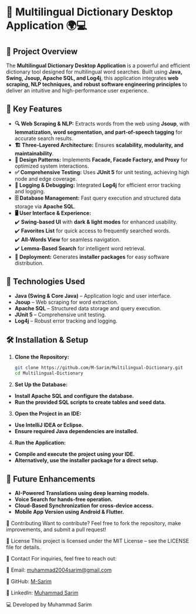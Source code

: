 # 📖 Multilingual Dictionary Desktop Application 🌍💻

## 📌 Project Overview
The **Multilingual Dictionary Desktop Application** is a powerful and efficient dictionary tool designed for multilingual word searches. Built using **Java, Swing, Jsoup, Apache SQL, and Log4j**, this application integrates **web scraping, NLP techniques, and robust software engineering principles** to deliver an intuitive and high-performance user experience.

## 🎯 Key Features
- **🔍 Web Scraping & NLP:** Extracts words from the web using **Jsoup**, with **lemmatization, word segmentation, and part-of-speech tagging** for accurate search results.
- **🏗️ Three-Layered Architecture:** Ensures **scalability, modularity, and maintainability**.
- **🎨 Design Patterns:** Implements **Facade, Facade Factory, and Proxy** for optimized system interactions.
- **✅ Comprehensive Testing:** Uses **JUnit 5** for unit testing, achieving high node and edge coverage.
- **🐞 Logging & Debugging:** Integrated **Log4j** for efficient error tracking and logging.
- **🗄️ Database Management:** Fast query execution and structured data storage via **Apache SQL**.
- **🖥️ User Interface & Experience:**  
  ✔️ **Swing-based UI** with **dark & light modes** for enhanced usability.  
  ✔️ **Favorites List** for quick access to frequently searched words.  
  ✔️ **All-Words View** for seamless navigation.  
  ✔️ **Lemma-Based Search** for intelligent word retrieval.  
- **🚀 Deployment:** Generates **installer packages** for easy software distribution.

## 🔹 Technologies Used
- **Java (Swing & Core Java)** – Application logic and user interface.
- **Jsoup** – Web scraping for word extraction.
- **Apache SQL** – Structured data storage and query execution.
- **JUnit 5** – Comprehensive unit testing.
- **Log4j** – Robust error tracking and logging.

## 🛠️ Installation & Setup
1. **Clone the Repository:**
   ```sh
   git clone https://github.com/M-Sarim/Multilingual-Dictionary.git
   cd Multilingual-Dictionary

2. **Set Up the Database:**
- **Install Apache SQL and configure the database.**
- **Run the provided SQL scripts to create tables and seed data.**

3. **Open the Project in an IDE:**
- **Use IntelliJ IDEA or Eclipse.**
- **Ensure required Java dependencies are installed.**

4. **Run the Application:**
- **Compile and execute the project using your IDE.**
- **Alternatively, use the installer package for a direct setup.**

## 🚀 Future Enhancements
- **AI-Powered Translations using deep learning models.**
- **Voice Search for hands-free operation.**
- **Cloud-Based Synchronization for cross-device access.**
- **Mobile App Version using Android & Flutter.**

🤝 Contributing
Want to contribute? Feel free to fork the repository, make improvements, and submit a pull request!

📜 License
This project is licensed under the MIT License – see the LICENSE file for details.

📧 Contact
For inquiries, feel free to reach out:

📩 Email: muhammad2004sarim@gmail.com

🔗 GitHub: [M-Sarim](https://github.com/M-Sarim)

💼 LinkedIn: [Muhammad Sarim](www.linkedin.com/in/imuhammadsarim)

💻 Developed by Muhammad Sarim
